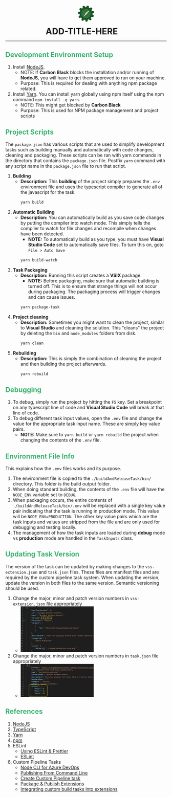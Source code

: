 
<img src="./images/extension-icon.png" style="display: block;margin-left: auto;margin-right: auto;width:10%"></img>

<span style="font-weight: bold;font-size:20pt;display: block;margin-left: auto;margin-right: auto;width:50%">ADD-TITLE-HERE</span>

---

## <span style="color:mediumseagreen;font-weight:bold">Development Environment Setup</span>

1. Install [NodeJS](https://nodejs.org/en/download/).
   * NOTE: If **Carbon Black** blocks the installation and/or running of **NodeJS**, you will have to get them approved to run on your machine.
   * Purpose: This is required for dealing with anything npm package related.
2. Install [Yarn](https://yarnpkg.com/).  You can install yarn globally using npm itself using the npm command `npm install -g yarn`.
   * NOTE: This might get blocked by **Carbon Black**
   * Purpose: This is used for NPM package management and project scripts

## <span style="color:mediumseagreen;font-weight:bold">Project Scripts</span>

The `package.json` has various scripts that are used to simplify development tasks such as building manually and automatically with code changes, cleaning and packaging.  These scripts can be ran with yarn commands in the directory that contains the `package.json` file.  Postfix `yarn` command with any script name in the `package.json` file to run that script.

1. **Building**
   * **Description:** This **building** of the project simply prepares the `.env` environment file and uses the typescript compiler to generate all of the javascript for the task.
      ```bash
      yarn build
      ```
2. **Automatic Building**
   * **Description:** You can automatically build as you save code changes by putting the compiler into watch mode. This simply tells the compiler to watch for file changes and recompile when changes have been detected.
     * **NOTE:** To automatically build as you type, you must have **Visual Studio Code** set to automatically save files.  To turn this on, goto `File > Auto Save`
      ```bash
      yarn build-watch
      ```
3. **Task Packaging**
   * **Description:** Running this script creates a **VSIX** package.
     * **NOTE:** Before packaging, make sure that automatic building is turned off.  This is to ensure that strange things will not occur during packaging.  The packaging process will trigger changes and can cause issues.
      ```bash
      yarn package-task
      ```
4. **Project cleaning**
   * **Description:** Sometimes you might want to clean the project, similar to **Visual Studio** and cleaning the solution.  This "cleans" the project by deleting the `bin` and `node_modules` folders from disk.
      ```bash
      yarn clean
      ```
5. **Rebuilding**
   * **Description:** This is simply the combination of cleaning the project and then building the project afterwards.
      ```bash
      yarn rebuild
      ```

## <span style="color:mediumseagreen;font-weight:bold">Debugging</span>

1. To debug, simply run the project by hitting the `F5` key.  Set a breakpoint on any typescript line of code and **Visual Studio Code** will break at that line of code.
2. To debug different task input values, open the `.env` file and change the value for the appropriate task input name.  These are simply key value pairs.
   * **NOTE:** Make sure to `yarn build` or `yarn rebuild` the project when changing the contents of the `.env` file.

## <span style="color:mediumseagreen;font-weight:bold">Environment File Info</span>

This explains how the `.env` files works and its purpose.

1. The environment file is copied to the `./buildAndReleaseTask/bin/` directory.  This folder is the build output folder.
2. When doing standard building, the contents of the `.env` file will have the `NODE_ENV` variable set to `DEBUG`.
3. When packaging occurs, the entire contents of `./buildAndReleaseTask/bin/.env` will be replaced with a single key value pair indicating that the task is running in production mode.  This value will be `NODE_ENV=PRODUCTION`.  The other key value pairs which are the task inputs and values are stripped from the file and are only used for debugging and testing locally.
4. The management of how the task inputs are loaded during **debug** mode vs **production** mode are handled in the `TaskInputs` class.

## <span style="color:mediumseagreen;font-weight:bold">Updating Task Version</span>

The version of the task can be updated by making changes to the `vss-extension.json` and `task.json` files.  These files are manifest files and are required by the custom pipeline task system.  When updating the version, update the version in both files to the same version.  Semantic versioning should be used.

1. Change the major, minor and patch version numbers in `vss-extension.json` file appropriately
   * <img src="./images/vss-extension-version.jpg" style="width:50%"/>
2. Change the major, minor and patch version numbers in `task.json` file appropriately
   * <img src="./images/tasks-version.jpg" style="width:50%"/>

## <span style="color:mediumseagreen;font-weight:bold">References</span>

1. [NodeJS](https://nodejs.org/en/)
2. [TypeScript](https://www.typescriptlang.org/)
3. [Yarn](https://yarnpkg.com/)
4. [npm](https://www.npmjs.com/)
5. ESLint
   * [Using ESLint & Prettier](https://www.robertcooper.me/using-eslint-and-prettier-in-a-typescript-project)
   * [ESLint](https://eslint.org/)
6. Custom Pipeline Tasks
   * [Node CLI for Azure DevOps](https://www.npmjs.com/package/tfx-cli)
   * [Publishing From Command Line](https://docs.microsoft.com/en-us/azure/devops/extend/publish/command-line?view=azure-devops)
   * [Create Custom Pipeline task](https://docs.microsoft.com/en-us/azure/devops/extend/develop/add-build-task?view=azure-devops)
   * [Package & Publish Extensions](https://docs.microsoft.com/en-us/azure/devops/extend/publish/overview?view=azure-devops)
   * [Integrating custom build tasks into extensions](https://docs.microsoft.com/en-us/azure/devops/extend/develop/integrate-build-task?view=azure-devops)
